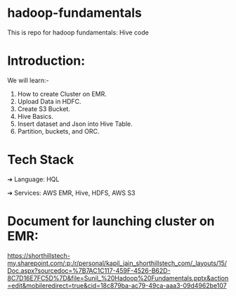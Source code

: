 # hadoop-fundamentals
This is repo for hadoop fundamentals: Hive code

# Introduction:
We will learn:-
1. How to create Cluster on EMR.
2. Upload Data in HDFC.
3. Create S3 Bucket.
4. Hive Basics.
5. Insert dataset and Json into Hive Table.
6. Partition, buckets, and ORC.

# Tech Stack
➔ Language: HQL

➔ Services: AWS EMR, Hive, HDFS, AWS S3

# Document for launching cluster on EMR:
https://shorthillstech-my.sharepoint.com/:p:/r/personal/kapil_jain_shorthillstech_com/_layouts/15/Doc.aspx?sourcedoc=%7B7AC1C117-459F-4526-B62D-8C7D16E7FC5D%7D&file=Sunil_%20Hadoop%20Fundamentals.pptx&action=edit&mobileredirect=true&cid=18c879ba-ac79-49ca-aaa3-09d4962be107
